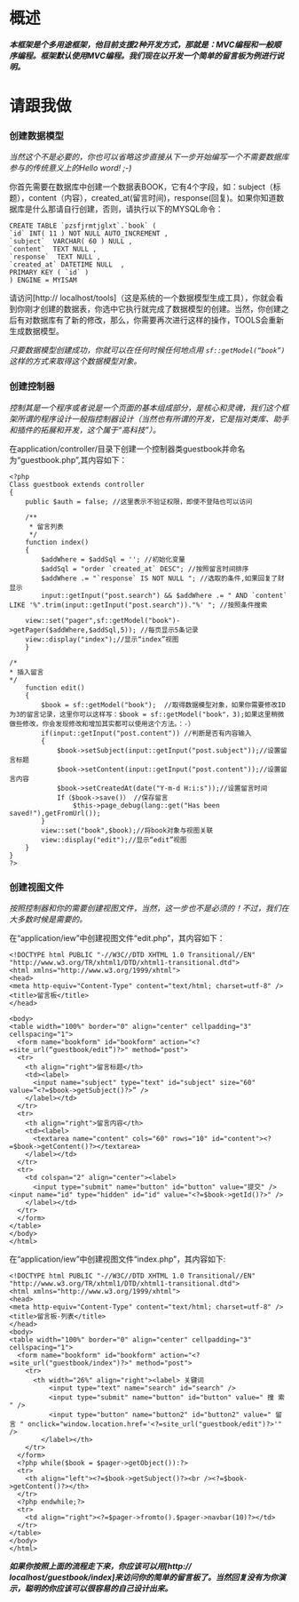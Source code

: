 # 概述 #

**_本框架是个多用途框架，他目前支援2种开发方式，那就是：MVC编程和一般顺序编程。框架默认使用MVC编程。我们现在以开发一个简单的留言板为例进行说明。_**


# 请跟我做 #

### 创建数据模型 ###
_当然这个不是必要的，你也可以省略这步直接从下一步开始编写一个不需要数据库参与的传统意义上的Hello word! ;-)_

你首先需要在数据库中创建一个数据表BOOK，它有4个字段，如：subject（标题），content（内容），created\_at(留言时间)，response(回复)。如果你知道数据库是什么那请自行创建，否则，请执行以下的MYSQL命令：

```
CREATE TABLE `pzsfjrmtjglxt`.`book` (
`id` INT( 11 ) NOT NULL AUTO_INCREMENT ,
`subject`  VARCHAR( 60 ) NULL ,
`content`  TEXT NULL ,
`response`  TEXT NULL ,
`created_at` DATETIME NULL  ,
PRIMARY KEY ( `id` )
) ENGINE = MYISAM
```

请访问[http:// localhost/tools]（这是系统的一个数据模型生成工具），你就会看到你刚才创建的数据表，你选中它执行就完成了数据模型的创建。当然，你创建之后有对数据库有了新的修改，那么，你需要再次进行这样的操作，TOOLS会重新生成数据模型。

_只要数据模型创建成功，你就可以在任何时候任何地点用 ` sf::getModel(“book”) ` 这样的方式来取得这个数据模型对象。_

### 创建控制器 ###

_控制其是一个程序或者说是一个页面的基本组成部分，是核心和灵魂，我们这个框架所谓的程序设计一般指控制器设计（当然也有所谓的开发，它是指对类库、助手和插件的拓展和开发，这个属于“高科技”）。_

在application/controller/目录下创建一个控制器类guestbook并命名为“guestbook.php”,其内容如下：

```
<?php
Class guestbook extends controller
{
	public $auth = false; //这里表示不验证权限，即使不登陆也可以访问
	
	/**
	 * 留言列表
	 */
	function index()
	{
		$addWhere = $addSql = ''; //初始化变量
		$addSql = "order `created_at` DESC"; //按照留言时间排序
		$addWhere .= "`response` IS NOT NULL "; //选取的条件,如果回复了财显示
		input::getInput("post.search") && $addWhere .= " AND `content` LIKE '%".trim(input::getInput("post.search"))."%' "; //按照条件搜索	

	view::set("pager",sf::getModel("book")->getPager($addWhere,$addSql,5)); //每页显示5条记录
	view::display("index");//显示“index”视图
	}
	
/*
* 插入留言
*/
	function edit()
	{
		$book = sf::getModel("book");  //取得数据模型对象，如果你需要修改ID为3的留言记录，这里你可以这样写：$book = sf::getModel("book"，3);如果这里稍微做些修改，你会发现修改和增加其实都可以使用这个方法。：-）
		if(input::getInput("post.content")) //判断是否有内容输入
		{
			$book->setSubject(input::getInput("post.subject"));//设置留言标题
			$book->setContent(input::getInput("post.content"));//设置留言内容
			$book->setCreatedAt(date("Y-m-d H:i:s"));//设置留言时间
			If（$book->save()） //保存留言
				$this->page_debug(lang::get("Has been saved!"),getFromUrl());
		}
		view::set("book",$book);//将book对象与视图关联
		view::display("edit");//显示“edit”视图
	}
}
?>
```

### 创建视图文件 ###

_按照控制器和你的需要创建视图文件，当然，这一步也不是必须的！不过，我们在大多数时候是需要的。_

在“application/iew”中创建视图文件“edit.php”，其内容如下：

```
<!DOCTYPE html PUBLIC "-//W3C//DTD XHTML 1.0 Transitional//EN" "http://www.w3.org/TR/xhtml1/DTD/xhtml1-transitional.dtd">
<html xmlns="http://www.w3.org/1999/xhtml">
<head>
<meta http-equiv="Content-Type" content="text/html; charset=utf-8" />
<title>留言板</title>
</head>

<body>
<table width="100%" border="0" align="center" cellpadding="3" cellspacing="1">
  <form name="bookform" id="bookform" action="<?=site_url(“guestbook/edit”)?>" method="post">
  <tr>
    <th align="right">留言标题</th>
    <td><label>
      <input name="subject" type="text" id="subject" size="60" value=”<?=$book->getSubject()?>” />
    </label></td>
  </tr>
  <tr>
    <th align="right">留言内容</th>
    <td><label>
      <textarea name="content" cols="60" rows="10" id="content"><?=$book->getContent()?></textarea>
    </label></td>
  </tr>
  <tr>
    <td colspan="2" align="center"><label>
      <input type="submit" name="button" id="button" value="提交" />
<input name="id" type="hidden" id="id" value="<?=$book->getId()?>" />
    </label></td>
  </tr>
  </form>
</table>
</body>
</html>
```

在“application/iew”中创建视图文件“index.php”，其内容如下:

```
<!DOCTYPE html PUBLIC "-//W3C//DTD XHTML 1.0 Transitional//EN" "http://www.w3.org/TR/xhtml1/DTD/xhtml1-transitional.dtd">
<html xmlns="http://www.w3.org/1999/xhtml">
<head>
<meta http-equiv="Content-Type" content="text/html; charset=utf-8" />
<title>留言板-列表</title>
</head>
<body>
<table width="100%" border="0" align="center" cellpadding="3" cellspacing="1">
  <form name="bookform" id="bookform" action="<?=site_url("guestbook/index")?>" method="post">
    <tr>
      <th width="26%" align="right"><label> 关键词
          <input type="text" name="search" id="search" />
          <input type="submit" name="button" id="button" value=" 搜 索 " />
          <input type="button" name="button2" id="button2" value=" 留 言 " onclick="window.location.href='<?=site_url("guestbook/edit")?>'" />
        </label></th>
    </tr>
  </form>
  <?php while($book = $pager->getObject()):?>
  <tr>
    <th align="left"><?=$book->getSubject()?><br /><?=$book->getContent()?></th>
  </tr>
  <?php endwhile;?>
  <tr>
    <td align="right"><?=$pager->fromto().$pager->navbar(10)?></td>
  </tr>
</table>
</body>
</html>
```

**_如果你按照上面的流程走下来，你应该可以用[http:// localhost/guestbook/index]来访问你的简单的留言板了。当然回复没有为你演示，聪明的你应该可以很容易的自己设计出来。_**
